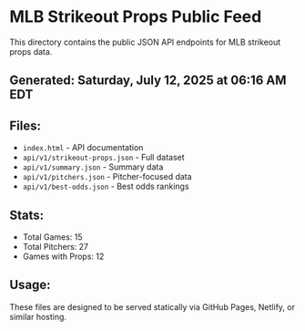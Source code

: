 # MLB Strikeout Props Public Feed

This directory contains the public JSON API endpoints for MLB strikeout props data.

## Generated: Saturday, July 12, 2025 at 06:16 AM EDT

## Files:
- `index.html` - API documentation
- `api/v1/strikeout-props.json` - Full dataset
- `api/v1/summary.json` - Summary data
- `api/v1/pitchers.json` - Pitcher-focused data  
- `api/v1/best-odds.json` - Best odds rankings

## Stats:
- Total Games: 15
- Total Pitchers: 27
- Games with Props: 12

## Usage:
These files are designed to be served statically via GitHub Pages, Netlify, or similar hosting.
